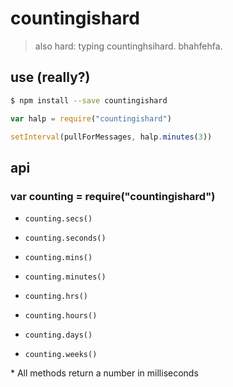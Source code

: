 # countingishard
> also hard: typing countinghsihard. bhahfehfa.

## use (really?)
```sh
$ npm install --save countingishard
```
```js
var halp = require("countingishard")

setInterval(pullForMessages, halp.minutes(3))
```

## api

### var counting = require("countingishard")

  - `counting.secs()`
  - `counting.seconds()`

  - `counting.mins()`
  - `counting.minutes()`

  - `counting.hrs()`
  - `counting.hours()`

  - `counting.days()`

  - `counting.weeks()`

\* All methods return a number in milliseconds
